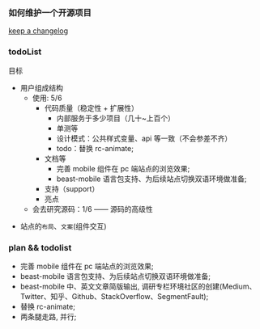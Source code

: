 ### 如何维护一个开源项目

[keep a changelog](https://keepachangelog.com/en/1.0.0/)

### todoList

目标

- 用户组成结构
  - 使用: 5/6
    - 代码质量（稳定性 + 扩展性）
      - 内部服务于多少项目（几十~上百个）
      - 单测等
      - 设计模式：公共样式变量、api 等一致（不会参差不齐）
      - todo：替换 rc-animate;
    - 文档等
      * 完善 mobile 组件在 pc 端站点的浏览效果;
      * beast-mobile 语言包支持、为后续站点切换双语环境做准备;
    - 支持（support）
    - 亮点
  - 会去研究源码：1/6 —— 源码的高级性

* 站点的`布局`、`文案`(组件交互)

### plan && todolist

* 完善 mobile 组件在 pc 端站点的浏览效果;
* beast-mobile 语言包支持、为后续站点切换双语环境做准备;
* beast-mobile 中、英文文章简版输出, 调研专栏环境社区的创建(Medium、Twitter、知乎、Github、StackOverflow、SegmentFault);
* 替换 rc-animate;
* 两条腿走路, 并行;
